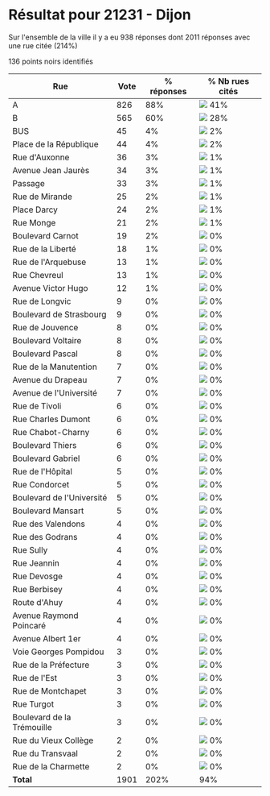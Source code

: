 # Résultat pour 21231 - Dijon

Sur l'ensemble de la ville il y a eu 938 réponses dont 2011 réponses avec une rue citée (214%)

136 points noirs identifiés

| Rue | Vote | % réponses | % Nb rues cités|
|-----|------|------------|----------------|
| A | 826 | 88% | <img src="../../img/bar_41.gif" />&nbsp;41%|
| B | 565 | 60% | <img src="../../img/bar_28.gif" />&nbsp;28%|
| BUS | 45 | 4% | <img src="../../img/bar_2.gif" />&nbsp;2%|
| Place de la République | 44 | 4% | <img src="../../img/bar_2.gif" />&nbsp;2%|
| Rue d'Auxonne | 36 | 3% | <img src="../../img/bar_1.gif" />&nbsp;1%|
| Avenue Jean Jaurès | 34 | 3% | <img src="../../img/bar_1.gif" />&nbsp;1%|
| Passage | 33 | 3% | <img src="../../img/bar_1.gif" />&nbsp;1%|
| Rue de Mirande | 25 | 2% | <img src="../../img/bar_1.gif" />&nbsp;1%|
| Place Darcy | 24 | 2% | <img src="../../img/bar_1.gif" />&nbsp;1%|
| Rue Monge | 21 | 2% | <img src="../../img/bar_1.gif" />&nbsp;1%|
| Boulevard Carnot | 19 | 2% | <img src="../../img/bar_0.gif" />&nbsp;0%|
| Rue de la Liberté | 18 | 1% | <img src="../../img/bar_0.gif" />&nbsp;0%|
| Rue de l'Arquebuse | 13 | 1% | <img src="../../img/bar_0.gif" />&nbsp;0%|
| Rue Chevreul | 13 | 1% | <img src="../../img/bar_0.gif" />&nbsp;0%|
| Avenue Victor Hugo | 12 | 1% | <img src="../../img/bar_0.gif" />&nbsp;0%|
| Rue de Longvic | 9 | 0% | <img src="../../img/bar_0.gif" />&nbsp;0%|
| Boulevard de Strasbourg | 9 | 0% | <img src="../../img/bar_0.gif" />&nbsp;0%|
| Rue de Jouvence | 8 | 0% | <img src="../../img/bar_0.gif" />&nbsp;0%|
| Boulevard Voltaire | 8 | 0% | <img src="../../img/bar_0.gif" />&nbsp;0%|
| Boulevard Pascal | 8 | 0% | <img src="../../img/bar_0.gif" />&nbsp;0%|
| Rue de la Manutention | 7 | 0% | <img src="../../img/bar_0.gif" />&nbsp;0%|
| Avenue du Drapeau | 7 | 0% | <img src="../../img/bar_0.gif" />&nbsp;0%|
| Avenue de l'Université | 7 | 0% | <img src="../../img/bar_0.gif" />&nbsp;0%|
| Rue de Tivoli | 6 | 0% | <img src="../../img/bar_0.gif" />&nbsp;0%|
| Rue Charles Dumont | 6 | 0% | <img src="../../img/bar_0.gif" />&nbsp;0%|
| Rue Chabot-Charny | 6 | 0% | <img src="../../img/bar_0.gif" />&nbsp;0%|
| Boulevard Thiers | 6 | 0% | <img src="../../img/bar_0.gif" />&nbsp;0%|
| Boulevard Gabriel | 6 | 0% | <img src="../../img/bar_0.gif" />&nbsp;0%|
| Rue de l'Hôpital | 5 | 0% | <img src="../../img/bar_0.gif" />&nbsp;0%|
| Rue Condorcet | 5 | 0% | <img src="../../img/bar_0.gif" />&nbsp;0%|
| Boulevard de l'Université | 5 | 0% | <img src="../../img/bar_0.gif" />&nbsp;0%|
| Boulevard Mansart | 5 | 0% | <img src="../../img/bar_0.gif" />&nbsp;0%|
| Rue des Valendons | 4 | 0% | <img src="../../img/bar_0.gif" />&nbsp;0%|
| Rue des Godrans | 4 | 0% | <img src="../../img/bar_0.gif" />&nbsp;0%|
| Rue Sully | 4 | 0% | <img src="../../img/bar_0.gif" />&nbsp;0%|
| Rue Jeannin | 4 | 0% | <img src="../../img/bar_0.gif" />&nbsp;0%|
| Rue Devosge | 4 | 0% | <img src="../../img/bar_0.gif" />&nbsp;0%|
| Rue Berbisey | 4 | 0% | <img src="../../img/bar_0.gif" />&nbsp;0%|
| Route d'Ahuy | 4 | 0% | <img src="../../img/bar_0.gif" />&nbsp;0%|
| Avenue Raymond Poincaré | 4 | 0% | <img src="../../img/bar_0.gif" />&nbsp;0%|
| Avenue Albert 1er | 4 | 0% | <img src="../../img/bar_0.gif" />&nbsp;0%|
| Voie Georges Pompidou | 3 | 0% | <img src="../../img/bar_0.gif" />&nbsp;0%|
| Rue de la Préfecture | 3 | 0% | <img src="../../img/bar_0.gif" />&nbsp;0%|
| Rue de l'Est | 3 | 0% | <img src="../../img/bar_0.gif" />&nbsp;0%|
| Rue de Montchapet | 3 | 0% | <img src="../../img/bar_0.gif" />&nbsp;0%|
| Rue Turgot | 3 | 0% | <img src="../../img/bar_0.gif" />&nbsp;0%|
| Boulevard de la Trémouille | 3 | 0% | <img src="../../img/bar_0.gif" />&nbsp;0%|
| Rue du Vieux Collège | 2 | 0% | <img src="../../img/bar_0.gif" />&nbsp;0%|
| Rue du Transvaal | 2 | 0% | <img src="../../img/bar_0.gif" />&nbsp;0%|
| Rue de la Charmette | 2 | 0% | <img src="../../img/bar_0.gif" />&nbsp;0%|
| **Total** | 1901 | 202% | 94%|

